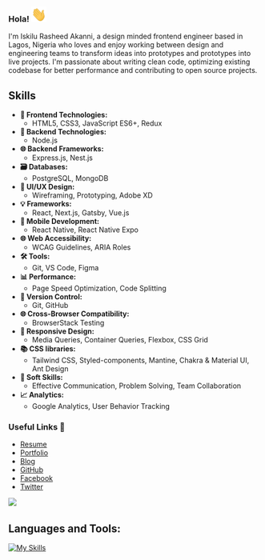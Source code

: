 ### Hola! <img src="https://github.com/OleanjiKingCode/OleanjiKingCode/blob/master/Hi.gif" width="30" height="30">
I'm Iskilu Rasheed Akanni, a design minded frontend engineer based in Lagos, Nigeria who loves and enjoy working between design and engineering teams to transform ideas into prototypes and prototypes into live projects. I'm passionate about writing clean code, optimizing existing codebase for better performance and contributing to open source projects.

## Skills
- **🚀 Frontend Technologies:**
  - HTML5, CSS3, JavaScript ES6+, Redux
- **🧰 Backend Technologies:**
  - Node.js
- **🌐 Backend Frameworks:**
  - Express.js, Nest.js
- **🗃️ Databases:**
  - PostgreSQL, MongoDB
- **🎨 UI/UX Design:**
  - Wireframing, Prototyping, Adobe XD
- **💡 Frameworks:**
  - React, Next.js, Gatsby, Vue.js
- **📱 Mobile Development:**
  - React Native, React Native Expo
- **🌐 Web Accessibility:**
  - WCAG Guidelines, ARIA Roles
- **🛠️ Tools:**
  - Git, VS Code, Figma
- **📊 Performance:**
  - Page Speed Optimization, Code Splitting
- **🔄 Version Control:**
  - Git, GitHub
- **🌐 Cross-Browser Compatibility:**
  - BrowserStack Testing
- **📱 Responsive Design:**
  - Media Queries, Container Queries, Flexbox, CSS Grid
- **📚 CSS libraries:**
  - Tailwind CSS, Styled-components, Mantine, Chakra & Material UI, Ant Design
- **💬 Soft Skills:**
  - Effective Communication, Problem Solving, Team Collaboration
- **📈 Analytics:**
  - Google Analytics, User Behavior Tracking

### Useful Links 💙

- [Resume](https://drive.google.com/file/d/1aiboU9Rt5Q3m_4OPQVVMVBroCBYS1QJH/view?usp=sharing)
- [Portfolio](https://rashdevpf.netlify.app/)
- [Blog](https://rashdev.hashnode.dev/)
- [GitHub](https://github.com/Raashot12)
- [Facebook](https://web.facebook.com/akanirasheed44)
- [Twitter](https://twitter.com/akanni_i)


![]("https://github.com/Raashot12/Raashot12/blob/9c9a349a5977740e569e318c303812e56600817e/giphy.gif" )


<h2 align="left">Languages and Tools:</h2>

[![My Skills](https://skillicons.dev/icons?i=html,css,js,next,nodejs,nest,graphql,ts,aws,gcp,postgres,mongodb,nestjs,vscode,bootstrap,figma&theme=light,github,react,redux,vue,nuxt)](https://skillicons.dev)

